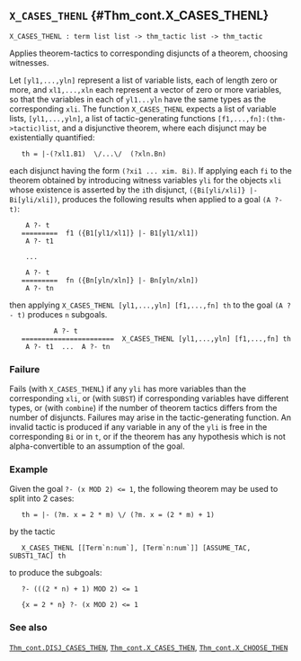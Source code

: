 ## `X_CASES_THENL` {#Thm_cont.X_CASES_THENL}


```
X_CASES_THENL : term list list -> thm_tactic list -> thm_tactic
```



Applies theorem-tactics to corresponding disjuncts of a theorem, choosing
witnesses.


Let `[yl1,...,yln]` represent a list of variable lists, each of length zero or
more, and `xl1,...,xln` each represent a vector of zero or more variables, so
that the variables in each of `yl1...yln` have the same types as the
corresponding `xli`. The function `X_CASES_THENL` expects a list of variable
lists, `[yl1,...,yln]`, a list of tactic-generating functions
`[f1,...,fn]:(thm->tactic)list`, and a disjunctive theorem, where each disjunct
may be existentially quantified:
    
       th = |-(?xl1.B1)  \/...\/  (?xln.Bn)
    
each disjunct having the form `(?xi1 ... xim. Bi)`. If applying each
`fi` to the theorem obtained by introducing witness variables `yli` for the
objects `xli` whose existence is asserted by the `i`th disjunct,
`({Bi[yli/xli]} |- Bi[yli/xli])`, produces the following results when applied
to a goal `(A ?- t)`:
    
        A ?- t
       =========  f1 ({B1[yl1/xl1]} |- B1[yl1/xl1])
        A ?- t1
    
        ...
    
        A ?- t
       =========  fn ({Bn[yln/xln]} |- Bn[yln/xln])
        A ?- tn
    
then applying `X_CASES_THENL [yl1,...,yln] [f1,...,fn] th`
to the goal `(A ?- t)` produces `n` subgoals.
    
               A ?- t
       =======================  X_CASES_THENL [yl1,...,yln] [f1,...,fn] th
        A ?- t1  ...  A ?- tn
    



### Failure

Fails (with `X_CASES_THENL`) if any `yli` has more variables than the
corresponding `xli`, or (with `SUBST`) if corresponding variables have
different types, or (with `combine`) if the number of theorem tactics
differs from the number of disjuncts.  Failures may arise in the
tactic-generating function.  An invalid tactic is produced if any
variable in any of the `yli` is free in the corresponding `Bi` or in
`t`, or if the theorem has any hypothesis which is not
alpha-convertible to an assumption of the goal.

### Example

Given the goal `?- (x MOD 2) <= 1`, the following theorem may be
used to split into 2 cases:
    
       th = |- (?m. x = 2 * m) \/ (?m. x = (2 * m) + 1)
    
by the tactic
    
       X_CASES_THENL [[Term`n:num`], [Term`n:num`]] [ASSUME_TAC, SUBST1_TAC] th
    
to produce the subgoals:
    
       ?- (((2 * n) + 1) MOD 2) <= 1
    
       {x = 2 * n} ?- (x MOD 2) <= 1
    



### See also

[`Thm_cont.DISJ_CASES_THEN`](#Thm_cont.DISJ_CASES_THEN), [`Thm_cont.X_CASES_THEN`](#Thm_cont.X_CASES_THEN), [`Thm_cont.X_CHOOSE_THEN`](#Thm_cont.X_CHOOSE_THEN)


